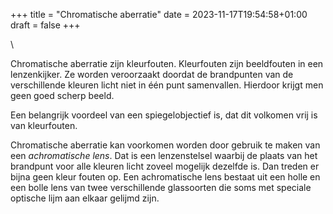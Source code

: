 +++
title = "Chromatische aberratie"
date = 2023-11-17T19:54:58+01:00
draft = false
+++

\

Chromatische aberratie zijn kleurfouten. Kleurfouten zijn beeldfouten in
een lenzenkijker. Ze worden veroorzaakt doordat de brandpunten van de
verschillende kleuren licht niet in één punt samenvallen. Hierdoor
krijgt men geen goed scherp beeld.

Een belangrijk voordeel van een spiegelobjectief is, dat dit volkomen
vrij is van kleurfouten.

Chromatische aberratie kan voorkomen worden door gebruik te maken van
een *achromatische lens*. Dat is een lenzenstelsel waarbij de plaats van
het brandpunt voor alle kleuren licht zoveel mogelijk dezelfde is. Dan
treden er bijna geen kleur fouten op. Een achromatische lens bestaat uit
een holle en een bolle lens van twee verschillende glassoorten die soms
met speciale optische lijm aan elkaar gelijmd zijn.
